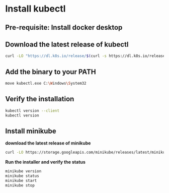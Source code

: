 # Install kubectl

## Pre-requisite: Install docker desktop

## Download the latest release of kubectl
```sh
curl -LO "https://dl.k8s.io/release/$(curl -s https://dl.k8s.io/release/stable.txt)/bin/windows/amd64/kubectl.exe"
```

## Add the binary to your PATH
```sh
move kubectl.exe C:\Windows\System32
```

## Verify the installation
```sh
kubectl version --client
kubectl version
```

## Install minikube

**download the latest release of minikube**
```sh
curl -LO https://storage.googleapis.com/minikube/releases/latest/minikube-installer.exe)
```

**Run the installer and verify the status**
```sh
minikube version
minikube status
minikube start
minikube stop
```
